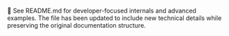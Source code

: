 📌 See README.md for developer-focused internals and advanced examples.
The file has been updated to include new technical details while preserving the original documentation structure.
